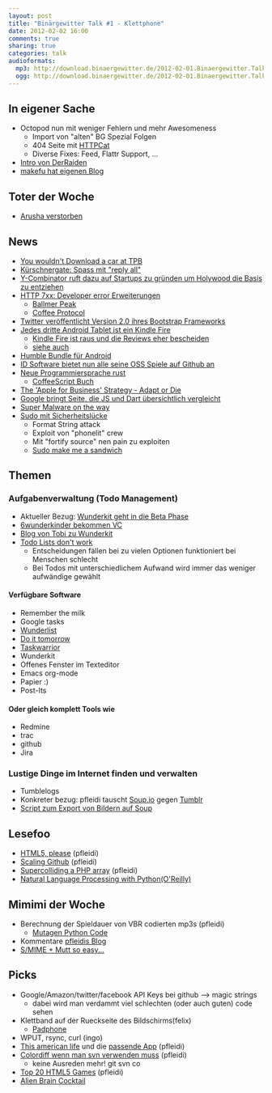 ```yaml
---
layout: post
title: "Binärgewitter Talk #1 - Klettphone"
date: 2012-02-02 16:00
comments: true
sharing: true
categories: talk
audioformats:
  mp3: http://download.binaergewitter.de/2012-02-01.Binaergewitter.Talk.1.mp3
  ogg: http://download.binaergewitter.de/2012-02-01.Binaergewitter.Talk.1.ogg
---
```

## In eigener Sache
- Octopod nun mit weniger Fehlern und mehr Awesomeness
    * Import von "alten" BG Spezial Folgen
    * 404 Seite mit [HTTPCat]( http://httpcats.herokuapp.com/ )
    * Diverse Fixes: Feed, Flattr Support, ...
- [Intro von DerRaiden](http://twitter.com/DerRaiden )
- [makefu hat eigenen Blog]( http://euer.krebsco.de )

## Toter der Woche
- [Arusha verstorben](http://www.vienna.at/tiergarten-schoenbrunn-giraffen-baby-arusha-verstorben/3155529)

## News
- [You wouldn't Download a car at TPB]( http://www.techthefuture.com/3d-printer/the-pirate-bay-offers-physical-objects-for-download/ )
- [Kürschnergate: Spass mit "reply all"]( http://netzpolitik.org/2012/spas-im-bundestag-das-kurschnergate/ )
- [Y-Combinator ruft dazu auf Startups zu gründen um Holywood die Basis zu entziehen]( http://ycombinator.com/rfs9.html )
- [HTTP 7xx: Developer error Erweiterungen]( https://github.com/joho/7XX-rfc )
    * [Ballmer Peak]( http://xkcd.com/323/ )
    * [Coffee Protocol](http://www.ietf.org/rfc/rfc2324.txt )
- [Twitter veröffentlicht Version 2.0 ihres Bootstrap Frameworks]( http://twitter.github.com/bootstrap/ )
- [Jedes dritte Android Tablet ist ein Kindle Fire]( http://www.heise.de/mobil/meldung/Jedes-dritte-Android-Tablet-ist-ein-Kindle-Fire-1425318.html )
    * [Kindle Fire ist raus und die Reviews eher bescheiden]( http://www.faz.net/aktuell/wirtschaft/tablet-computer-vernichtende-kritik-an-amazons-kindle-fire-11559924.html )
    * [siehe auch]( http://www.marco.org/2011/12/02/kindle-touch-vs-nook-simple-touch-kobo-touch-kindle-4 )
- [Humble Bundle für Android](http://bit.ly/zDfGaY )
- [ID Software bietet nun alle seine OSS Spiele auf Github an]( https://github.com/id-Software )
- [Neue Programmiersprache rust]( http://www.heise.de/newsticker/meldung/Mozilla-praesentiert-Programmiersprache-Rust-1421145.html )
    * [CoffeeScript Buch]( http://arcturo.github.com/library/coffeescript/ )
- [The 'Apple for Business' Strategy - Adapt or Die](http://www.networkworld.com/columnists/2012/013112-macworld-apple-shops.html )
- [Google bringt Seite, die JS und Dart übersichtlich vergleicht]( http://synonym.dartlang.org/ )
- [Super Malware on the way](http://www.darknet.org.uk/2012/01/super-powered-malware-sandwiches-found-in-the-wild-frankenmalware/ )
- [Sudo mit Sicherheitslücke]( http://www.heise.de/newsticker/meldung/sudo-Schwachstelle-macht-User-zu-Admins-1425053.html )
    * Format String attack
    * Exploit von "phonelit" crew
    * Mit "fortify source" nen pain zu exploiten
    * [Sudo make me a sandwich]( http://img694.imageshack.us/img694/7665/sandwichi.png )

## Themen
### Aufgabenverwaltung (Todo Management)
- Aktueller Bezug: [Wunderkit geht in die Beta Phase]( http://www.golem.de/1201/89110.html )
- [6wunderkinder bekommen VC]( http://t3n.de/news/6wunderkinder-erhalten-42-millionen-dollar-finanzspritze-343513/ )
- [Blog von Tobi zu Wunderkit](http://dbudwm.wordpress.com/2012/01/28/erster-blick-aufs-wunderkit/ )
- [Todo Lists don't work]( http://blogs.hbr.org/cs/2012/01/to-do_lists_dont_work.html )
    * Entscheidungen fällen bei zu vielen Optionen funktioniert bei Menschen schlecht
    * Bei Todos mit unterschiedlichem Aufwand wird immer das weniger aufwändige gewählt

#### Verfügbare Software
* Remember the milk 
* Google tasks
* [Wunderlist]( http://www.wunderlist.com/ )
* [Do it tomorrow]( http://tomorrow.do/ )
* [Taskwarrior]( http://taskwarrior.org/projects/show/taskwarrior )
* Wunderkit
* Offenes Fenster im Texteditor
* Emacs org-mode
* Papier :)
* Post-Its

#### Oder gleich komplett Tools wie
* Redmine
* trac
* github
* Jira

### Lustige Dinge im Internet finden und verwalten
- Tumblelogs
- Konkreter bezug: pfleidi tauscht [Soup.io]( http://soup.roothausen.de ) gegen [Tumblr]( http://pfleidi.tumblr.com )
- [Script zum Export von Bildern auf Soup]( http://bl0rg.net/~neingeist/soup-backup  )

## Lesefoo
- [HTML5, please]( http://html5please.us/ ) (pfleidi)
- [Scaling Github]( http://speakerdeck.com/u/holman/p/scaling-github ) (pfleidi)
- [Supercolliding a PHP array]( http://nikic.github.com/2011/12/28/Supercolliding-a-PHP-array.html ) (pfleidi)
- [Natural Language Processing with Python(O'Reilly)](http://www.nltk.org/book?= )

## Mimimi der Woche
- Berechnung der Spieldauer von VBR codierten mp3s (pfleidi)
    * [Mutagen Python Code]( http://code.google.com/p/mutagen/ )
- Kommentare [pfleidis Blog]( http://blog.roothausen.de/ )
- [S/MIME + Mutt so easy...](http://euer.krebsco.de/blog/2012/02/01/smime-and-mutt/ )

## Picks
- Google/Amazon/twitter/facebook API Keys bei github --> magic strings
    * dabei wird man verdammt viel schlechten (oder auch guten) code sehen
- Klettband auf der Rueckseite des Bildschirms(felix)
    - [Padphone]( http://www.youtube.com/watch?v=Z2ANnpHnUrc )
- WPUT, rsync, curl (ingo)
- [This american life]( http://www.thisamericanlife.org/ ) und die [passende App]( http://itunes.apple.com/de/app/this-american-life/id348530331?mt=8 ) (pfleidi)
- [Colordiff wenn man svn verwenden muss]( http://colordiff.sourceforge.net/ ) (pfleidi)
    - keine Ausreden mehr! git svn co
- [Top 20 HTML5 Games]( http://www.netmagazine.com/features/top-20-html5-games ) (pfleidi)
- [Alien Brain Cocktail](http://latinrapper.com/blogs/?p=1893 )

